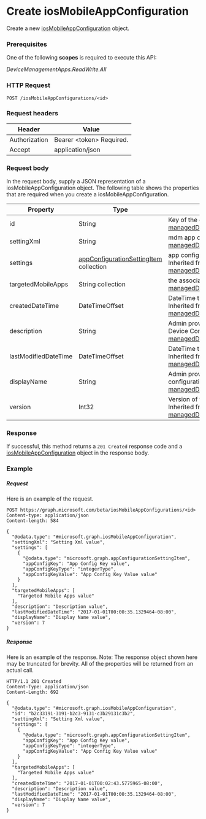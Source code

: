 ﻿# Create iosMobileAppConfiguration
Create a new [iosMobileAppConfiguration](../resources/intune_apps_iosMobileAppConfiguration.md) object.
### Prerequisites
One of the following **scopes** is required to execute this API:

*DeviceManagementApps.ReadWrite.All*
### HTTP Request
<!-- {
  "blockType": "ignored"
}
-->
```http
POST /iosMobileAppConfigurations/<id>
```

### Request headers
|Header|Value|
|---|---|
|Authorization|Bearer &lt;token&gt; Required.|
|Accept|application/json|

### Request body
In the request body, supply a JSON representation of a iosMobileAppConfiguration object.
The following table shows the properties that are required when you create a iosMobileAppConfiguration.

|Property|Type|Description|
|---|---|---|
|id|String|Key of the entity. Inherited from [managedDeviceMobileAppConfiguration](../resources/intune_apps_managedDeviceMobileAppConfiguration.md)|
|settingXml|String|mdm app configuration. Inherited from [managedDeviceMobileAppConfiguration](../resources/intune_apps_managedDeviceMobileAppConfiguration.md)|
|settings|[appConfigurationSettingItem](../resources/intune_apps_appConfigurationSettingItem.md) collection|app configuration setting items. Inherited from [managedDeviceMobileAppConfiguration](../resources/intune_apps_managedDeviceMobileAppConfiguration.md)|
|targetedMobileApps|String collection|the associated app. Inherited from [managedDeviceMobileAppConfiguration](../resources/intune_apps_managedDeviceMobileAppConfiguration.md)|
|createdDateTime|DateTimeOffset|DateTime the object was created. Inherited from [managedDeviceMobileAppConfiguration](../resources/intune_apps_managedDeviceMobileAppConfiguration.md)|
|description|String|Admin provided description of the Device Configuration. Inherited from [managedDeviceMobileAppConfiguration](../resources/intune_apps_managedDeviceMobileAppConfiguration.md)|
|lastModifiedDateTime|DateTimeOffset|DateTime the object was last modified. Inherited from [managedDeviceMobileAppConfiguration](../resources/intune_apps_managedDeviceMobileAppConfiguration.md)|
|displayName|String|Admin provided name of the device configuration. Inherited from [managedDeviceMobileAppConfiguration](../resources/intune_apps_managedDeviceMobileAppConfiguration.md)|
|version|Int32|Version of the device configuration. Inherited from [managedDeviceMobileAppConfiguration](../resources/intune_apps_managedDeviceMobileAppConfiguration.md)|



### Response
If successful, this method returns a `201 Created` response code and a [iosMobileAppConfiguration](../resources/intune_apps_iosMobileAppConfiguration.md) object in the response body.

### Example
##### Request
Here is an example of the request.
```http
POST https://graph.microsoft.com/beta/iosMobileAppConfigurations/<id>
Content-type: application/json
Content-length: 584

{
  "@odata.type": "#microsoft.graph.iosMobileAppConfiguration",
  "settingXml": "Setting Xml value",
  "settings": [
    {
      "@odata.type": "microsoft.graph.appConfigurationSettingItem",
      "appConfigKey": "App Config Key value",
      "appConfigKeyType": "integerType",
      "appConfigKeyValue": "App Config Key Value value"
    }
  ],
  "targetedMobileApps": [
    "Targeted Mobile Apps value"
  ],
  "description": "Description value",
  "lastModifiedDateTime": "2017-01-01T00:00:35.1329464-08:00",
  "displayName": "Display Name value",
  "version": 7
}
```

##### Response
Here is an example of the response. Note: The response object shown here may be truncated for brevity. All of the properties will be returned from an actual call.
```http
HTTP/1.1 201 Created
Content-Type: application/json
Content-Length: 692

{
  "@odata.type": "#microsoft.graph.iosMobileAppConfiguration",
  "id": "b2c33191-3191-b2c3-9131-c3b29131c3b2",
  "settingXml": "Setting Xml value",
  "settings": [
    {
      "@odata.type": "microsoft.graph.appConfigurationSettingItem",
      "appConfigKey": "App Config Key value",
      "appConfigKeyType": "integerType",
      "appConfigKeyValue": "App Config Key Value value"
    }
  ],
  "targetedMobileApps": [
    "Targeted Mobile Apps value"
  ],
  "createdDateTime": "2017-01-01T00:02:43.5775965-08:00",
  "description": "Description value",
  "lastModifiedDateTime": "2017-01-01T00:00:35.1329464-08:00",
  "displayName": "Display Name value",
  "version": 7
}
```



